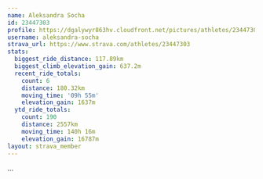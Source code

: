 ```yaml
---
name: Aleksandra Socha
id: 23447303
profile: https://dgalywyr863hv.cloudfront.net/pictures/athletes/23447303/14745546/4/large.jpg
username: aleksandra-socha
strava_url: https://www.strava.com/athletes/23447303
stats:
  biggest_ride_distance: 117.89km
  biggest_climb_elevation_gain: 637.2m
  recent_ride_totals:
    count: 6
    distance: 180.32km
    moving_time: '09h 55m'
    elevation_gain: 1637m
  ytd_ride_totals:
    count: 190
    distance: 2557km
    moving_time: 140h 16m
    elevation_gain: 16787m
layout: strava_member
--- 
```

...
